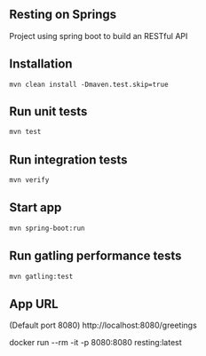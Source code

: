 ## Resting on Springs ##
Project using spring boot to build an RESTful API

## Installation
```
mvn clean install -Dmaven.test.skip=true
```
## Run unit tests
 ```sh
 mvn test
```
## Run integration tests
 ```sh
 mvn verify
```
## Start app
 ```sh
mvn spring-boot:run
```

## Run gatling performance tests
 ```sh
 mvn gatling:test
 ```

## App URL
(Default port 8080)
http://localhost:8080/greetings

docker run --rm -it -p 8080:8080 resting:latest